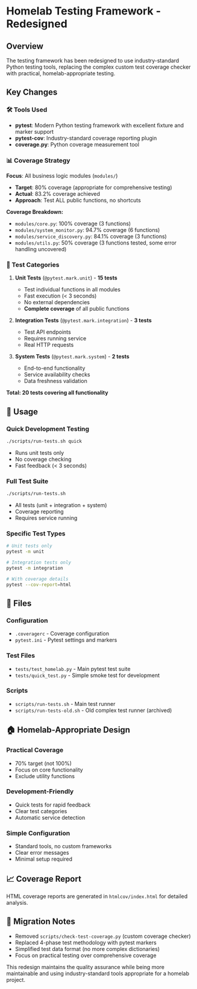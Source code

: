 # Homelab Testing Framework - Redesigned

## Overview

The testing framework has been redesigned to use industry-standard Python testing tools, replacing the complex custom test coverage checker with practical, homelab-appropriate testing.

## Key Changes

### 🛠️ Tools Used

- **pytest**: Modern Python testing framework with excellent fixture and marker support
- **pytest-cov**: Industry-standard coverage reporting plugin
- **coverage.py**: Python coverage measurement tool

### 📊 Coverage Strategy

**Focus**: All business logic modules (`modules/`)

- **Target**: 80% coverage (appropriate for comprehensive testing)
- **Actual**: 83.2% coverage achieved
- **Approach**: Test ALL public functions, no shortcuts

**Coverage Breakdown:**

- `modules/core.py`: 100% coverage (3 functions)
- `modules/system_monitor.py`: 94.7% coverage (6 functions)
- `modules/service_discovery.py`: 84.1% coverage (3 functions)
- `modules/utils.py`: 50% coverage (3 functions tested, some error handling uncovered)

### 🧪 Test Categories

1. **Unit Tests** (`@pytest.mark.unit`) - **15 tests**

   - Test individual functions in all modules
   - Fast execution (< 3 seconds)
   - No external dependencies
   - **Complete coverage** of all public functions

2. **Integration Tests** (`@pytest.mark.integration`) - **3 tests**

   - Test API endpoints
   - Requires running service
   - Real HTTP requests

3. **System Tests** (`@pytest.mark.system`) - **2 tests**
   - End-to-end functionality
   - Service availability checks
   - Data freshness validation

**Total: 20 tests covering all functionality**

## 🚀 Usage

### Quick Development Testing

```bash
./scripts/run-tests.sh quick
```

- Runs unit tests only
- No coverage checking
- Fast feedback (< 3 seconds)

### Full Test Suite

```bash
./scripts/run-tests.sh
```

- All tests (unit + integration + system)
- Coverage reporting
- Requires service running

### Specific Test Types

```bash
# Unit tests only
pytest -m unit

# Integration tests only
pytest -m integration

# With coverage details
pytest --cov-report=html
```

## 📁 Files

### Configuration

- `.coveragerc` - Coverage configuration
- `pytest.ini` - Pytest settings and markers

### Test Files

- `tests/test_homelab.py` - Main pytest test suite
- `tests/quick_test.py` - Simple smoke test for development

### Scripts

- `scripts/run-tests.sh` - Main test runner
- `scripts/run-tests-old.sh` - Old complex test runner (archived)

## 🏠 Homelab-Appropriate Design

### Practical Coverage

- 70% target (not 100%)
- Focus on core functionality
- Exclude utility functions

### Development-Friendly

- Quick tests for rapid feedback
- Clear test categories
- Automatic service detection

### Simple Configuration

- Standard tools, no custom frameworks
- Clear error messages
- Minimal setup required

## 📈 Coverage Report

HTML coverage reports are generated in `htmlcov/index.html` for detailed analysis.

## 🔄 Migration Notes

- Removed `scripts/check-test-coverage.py` (custom coverage checker)
- Replaced 4-phase test methodology with pytest markers
- Simplified test data format (no more complex dictionaries)
- Focus on practical testing over comprehensive coverage

This redesign maintains the quality assurance while being more maintainable and using industry-standard tools appropriate for a homelab project.
